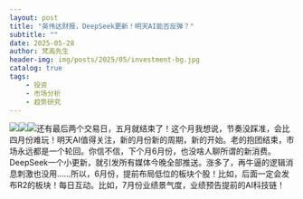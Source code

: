 ```yaml
---
layout: post
title: "英伟达财报，DeepSeek更新！明天AI能否反弹？"
subtitle: ""
date: 2025-05-28
author: 梵高先生
header-img: img/posts/2025/05/investment-bg.jpg
catalog: true
tags:
    - 投资
    - 市场分析
    - 趋势研究
---
```


![](https://mmbiz.qpic.cn/sz_mmbiz_jpg/https://mmbiz.qpic.cn/sz_mmbiz_jpg/ViaIfpMVXKTTwC383QIh125ouLGJwAH6ib5qia02kjIic27gx7La9BtEWr89vzv4KQMOWJYsgXlCwGoSqKy9IPexAQ/640?wx_fmt=jpeg)![](https://mmbiz.qpic.cn/sz_mmbiz_jpg/https://mmbiz.qpic.cn/sz_mmbiz_jpg/ViaIfpMVXKTTwC383QIh125ouLGJwAH6ibdD8q2uFnRnfZD1LPmktld9hfs1ZqEtjfg1b1kia7MicSbKFYiaPUSXQeA/640?wx_fmt=jpeg)![](https://mmbiz.qpic.cn/sz_mmbiz_jpg/https://mmbiz.qpic.cn/sz_mmbiz_jpg/ViaIfpMVXKTTwC383QIh125ouLGJwAH6ibEkRVnSXxoE8WDRdICksMb3YxP4KBnpRQt3GFx1OoBvH1VbcRLQreTQ/640?wx_fmt=jpeg)还有最后两个交易日，五月就结束了！这个月我想说，节奏没踩准，会比四月份难玩！明天AI值得关注，新的月份新的周期，新的开始。老的抱团结束，市场永远都是一个轮回。你信不信，下个月6月份，也没啥人聊所谓的新消费。DeepSeek一个小更新，就引发所有媒体今晚全部推送。涨多了，再牛逼的逻辑消息刺激也没用……所以，6月份，提前布局低位的板块个股！比如，后面一定会发布R2的板块！每日互动。比如，7月份业绩景气度，业绩预告提前的AI科技链！